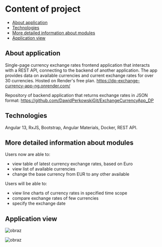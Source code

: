 # Content of project
* [About application](#about-application)
* [Technologies](#technologies)
* [More detailed information about modules](#more-detailed-information-about-modules)
* [Application view](#application-view)

## About application

Single-page currency exchange rates frontend application that interacts with a REST API, connecting to the backend of another application. The app provides data on available currencies and current exchange rates for over 30 currencies. Hosted on Render's free plan. https://dp-exchange-currency-app-ng.onrender.com/

Repository of backend application that returns exchange rates in JSON format:
https://github.com/DawidPerkowskiGit/ExchangeCurrencyApp_DP


## Technologies
Angular 13, RxJS, Bootstrap, Angular Materials, Docker, REST API.


## More detailed information about modules

Users now are able to:
- view table of latest currency exchange rates, based on Euro
- view list of available currencies
- change the base currency from EUR to any other available

Users will be able to:
- view line charts of currency rates in specified time scope
- compare exchange rates of few currencies
- specify the exchange date


## Application view

![obraz](https://github.com/DawidPerkowskiGit/DP_Exchange_Currency_App_NG/assets/87314459/46ad9d55-67b6-44eb-a2d4-1300f79ffd69)

![obraz](https://github.com/DawidPerkowskiGit/DP_Exchange_Currency_App_NG/assets/87314459/6f204f27-0206-4c26-ad85-b6c68f29d63a)



